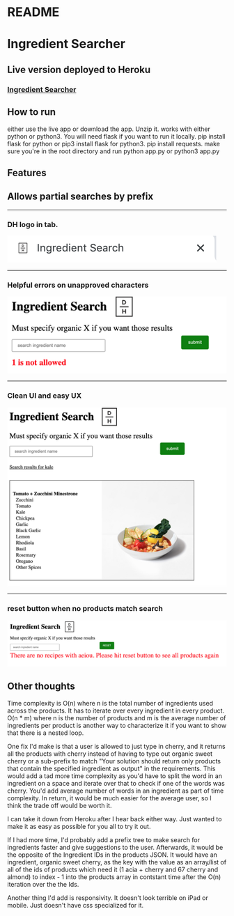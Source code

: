 # README

# Ingredient Searcher


## Live version deployed to Heroku
### [Ingredient Searcher](https://ingredient-searcher.herokuapp.com)



## How to run

either use the live app or download the app. Unzip it. works with either python or python3. You will need flask if you want to run it locally. pip install flask for python or pip3 install flask for python3. pip install requests. make sure you're in the root directory and run python app.py or python3 app.py

## Features

## Allows partial searches by prefix

------

### DH logo in tab. 

![tab](/static/tab.png)

-------- 

### Helpful errors on unapproved characters

![error](/static/error.png)

------

### Clean UI and easy UX

![searched](/static/searched.png)

----- 

### reset button when no products match search

![no-results](/static/no-results.png)





## Other thoughts

Time complexity is O(n) where n is the total number of ingredients used across the products. It has to iterate over every ingredient in every product. O(n * m) where n is the number of products and m is the average number of ingredients per product is another way to characterize it if you want to show that there is a nested loop. 

One fix I'd make is that a user is allowed to just type in cherry, and it returns all the products with cherry instead of having to type out organic sweet cherry or a sub-prefix to match "Your solution should return only products that contain the specified ingredient as output" in the requirements. This would add a tad more time complexity as you'd have to split the word in an ingredient on a space and iterate over that to check if one of the words was cherry. You'd add average number of words in an ingredient as part of time complexity. In return, it would be much easier for the average user, so I think the trade off would be worth it. 

I can take it down from Heroku after I hear back either way. Just wanted to make it as easy as possible for you all to try it out. 

If I had more time, I'd probably add a prefix tree to make search for ingredients faster and give suggestions to the user. Afterwards, it would be the opposite of the Ingredient IDs in the products JSON. It would have an ingredient, organic sweet cherry, as the key with the value as an array/list of all of the ids of products which need it (1 acia + cherry and 67 cherry and almond) to index - 1 into the products array in contstant time after the O(n) iteration over the the Ids. 

Another thing I'd add is responsivity. It doesn't look terrible on iPad or mobile. Just doesn't have css specialized for it. 